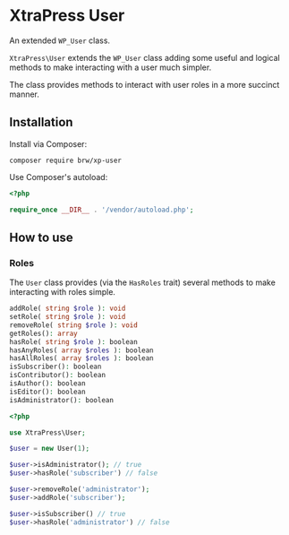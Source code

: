 # XtraPress User

An extended `WP_User` class.

`XtraPress\User` extends the `WP_User` class adding some useful and logical methods to make interacting with a user much simpler.

The class provides methods to interact with user roles in a more succinct manner.

## Installation

Install via Composer:

```
composer require brw/xp-user
```

Use Composer's autoload:

```php
<?php

require_once __DIR__ . '/vendor/autoload.php';
```

## How to use

### Roles

The `User` class provides (via the `HasRoles` trait) several methods to make interacting with roles simple.

```php
addRole( string $role ): void
setRole( string $role ): void
removeRole( string $role ): void
getRoles(): array
hasRole( string $role ): boolean
hasAnyRoles( array $roles ): boolean
hasAllRoles( array $roles ): boolean
isSubscriber(): boolean
isContributor(): boolean
isAuthor(): boolean
isEditor(): boolean
isAdministrator(): boolean
```

```php
<?php

use XtraPress\User;

$user = new User(1);

$user->isAdministrator(); // true
$user->hasRole('subscriber') // false

$user->removeRole('administrator');
$user->addRole('subscriber');

$user->isSubscriber() // true
$user->hasRole('administrator') // false
```
